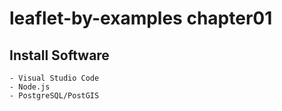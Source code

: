 # leaflet-by-examples chapter01
## Install Software
    - Visual Studio Code
    - Node.js
    - PostgreSQL/PostGIS